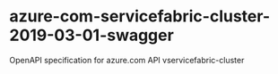 # azure-com-servicefabric-cluster-2019-03-01-swagger
OpenAPI specification for azure.com API vservicefabric-cluster
